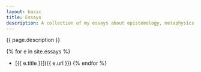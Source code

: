 ```yaml
---
layout: basic
title: Essays
description: A collection of my essays about epistemology, metaphysics, and ethics.
---
```

{{ page.description }}

{% for e in site.essays %}
- [{{ e.title }}]({{ e.url }})
{% endfor %}
